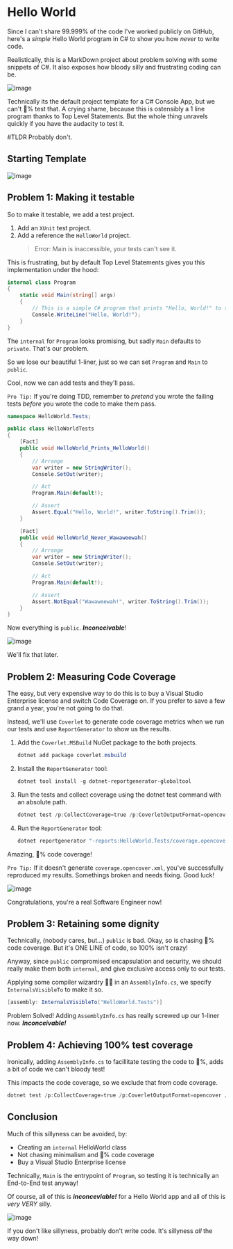 ﻿# Hello World

Since I can't share 99.999% of the code I've worked publicly on GitHub, here's a _simple_ Hello World program in C# to show you how _never_ to write code.

Realistically, this is a MarkDown project about problem solving with some snippets of C#. It also exposes how bloody silly and frustrating coding can be.

![image](/attachments/inconceivable1.gif)

Technically its the default project template for a C# Console App, but we can't 💯% test that. A crying shame, because this is ostensibly a 1 line program thanks to Top Level Statements. But the whole thing unravels quickly if you have the audacity to test it.

\#TLDR Probably don't.

## Starting Template

![image](attachments/consoleapp.png)

## Problem 1: Making it testable

So to make it testable, we add a test project.

1. Add an `XUnit` test project.
1. Add a reference the `HelloWorld` project.
   >Error: Main is inaccessible, your tests can't see it.

This is frustrating, but by default Top Level Statements gives you this implementation under the hood:

```csharp
internal class Program
{
    static void Main(string[] args)
    {
        // This is a simple C# program that prints "Hello, World!" to the console.
        Console.WriteLine("Hello, World!");
    }
}
```

The `internal` for `Program` looks promising, but sadly `Main` defaults to `private`. That's our problem.

So we lose our beautiful 1-liner, just so we can set `Program` and `Main` to `public`.

Cool, now we can add tests and they'll pass.

`Pro Tip:` If you're doing TDD, remember to _pretend_ you wrote the failing tests _before_ you wrote the code to make them pass.

```csharp
namespace HelloWorld.Tests;

public class HelloWorldTests
{
    [Fact]
    public void HelloWorld_Prints_HelloWorld()
    {
        // Arrange
        var writer = new StringWriter();
        Console.SetOut(writer);

        // Act
        Program.Main(default!);

        // Assert
        Assert.Equal("Hello, World!", writer.ToString().Trim());
    }

    [Fact]
    public void HelloWorld_Never_Wawaweewah()
    {
        // Arrange
        var writer = new StringWriter();
        Console.SetOut(writer);

        // Act
        Program.Main(default!);

        // Assert
        Assert.NotEqual("Wawaweewah!", writer.ToString().Trim());
    }
}
```

Now everything is `public`. _**Inconceivable**_!

![image](attachments/hitchhikers1.gif)

We'll fix that later.

## Problem 2: Measuring Code Coverage

The easy, but very expensive way to do this is to buy a Visual Studio Enterprise license and switch Code Coverage on. If you prefer to save a few grand a year, you're not going to do that.

Instead, we'll use `Coverlet` to generate code coverage metrics when we run our tests and use `ReportGenerator` to show us the results.

1. Add the `Coverlet.MSBuild` NuGet package to the both projects.

   ```powershell
   dotnet add package coverlet.msbuild
   ```

1. Install the `ReportGenerator` tool:

   ```powershell
   dotnet tool install -g dotnet-reportgenerator-globaltool
   ```

1. Run the tests and collect coverage using the dotnet test command with an absolute path.

   ```powershell
   dotnet test /p:CollectCoverage=true /p:CoverletOutputFormat=opencover /p:CoverletOutput="$(pwd)/coverage/"
   ```

1. Run the `ReportGenerator` tool:

   ```powershell
   dotnet reportgenerator "-reports:HelloWorld.Tests/coverage.opencover.xml" "-targetdir:coveragereport" "-reporttypes:Html"
   ```

Amazing, 💯% code coverage!

`Pro Tip:` If it doesn't generate `coverage.opencover.xml`, you've successfully reproduced my results. Somethings broken and needs fixing. Good luck!

![image](attachments/sparklemotion.gif)

Congratulations, you're a real Software Engineer now!

## Problem 3: Retaining some dignity

Technically, (nobody cares, but...) `public` is bad. Okay, so is chasing 💯% code coverage. But it's ONE LINE of code, so 100% isn't crazy!

Anyway, since `public` compromised encapsulation and security, we should really make them both `internal`, and give exclusive access only to our tests.

Applying some compiler wizardry 🧙‍♂️ in an `AssemblyInfo.cs`, we specify `InternalsVisibleTo` to make it so.

```csharp
[assembly: InternalsVisibleTo("HelloWorld.Tests")]
```

Problem Solved! Adding `AssemblyInfo.cs` has really screwed up our 1-liner now. _**Inconceivable!**_

## Problem 4: Achieving 100% test coverage

Ironically, adding `AssemblyInfo.cs` to facillitate testing the code to 💯%, adds a bit of code we can't bloody test!

This impacts the code coverage, so we exclude that from code coverage.

```powershell
dotnet test /p:CollectCoverage=true /p:CoverletOutputFormat=opencover /p:Exclude="[HelloWorldCSharp]*AssemblyInfo.cs"
```

## Conclusion

Much of this sillyness can be avoided, by:

- Creating an `internal` HelloWorld class
- Not chasing minimalism and 💯% code coverage
- Buy a Visual Studio Enterprise license

Technically, `Main` is the entrypoint of `Program`, so testing it is technically an End-to-End test anyway!

Of course, all of this is _**inconceviable!**_ for a Hello World app and all of this is _very_ _VERY_ silly.

![image](attachments/inconceivable2.gif)

If you don't like sillyness, probably don't write code. It's sillyness _all_ the way down!
